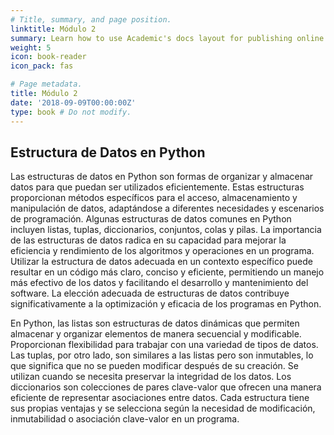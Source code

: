 ```yaml
---
# Title, summary, and page position.
linktitle: Módulo 2
summary: Learn how to use Academic's docs layout for publishing online courses, software documentation, and tutorials.
weight: 5
icon: book-reader
icon_pack: fas

# Page metadata.
title: Módulo 2
date: '2018-09-09T00:00:00Z'
type: book # Do not modify.
---
```


## Estructura de Datos en Python

Las estructuras de datos en Python son formas de organizar y almacenar datos para que puedan ser utilizados eficientemente. Estas estructuras proporcionan métodos específicos para el acceso, almacenamiento y manipulación de datos, adaptándose a diferentes necesidades y escenarios de programación. Algunas estructuras de datos comunes en Python incluyen listas, tuplas, diccionarios, conjuntos, colas y pilas. La importancia de las estructuras de datos radica en su capacidad para mejorar la eficiencia y rendimiento de los algoritmos y operaciones en un programa. Utilizar la estructura de datos adecuada en un contexto específico puede resultar en un código más claro, conciso y eficiente, permitiendo un manejo más efectivo de los datos y facilitando el desarrollo y mantenimiento del software. La elección adecuada de estructuras de datos contribuye significativamente a la optimización y eficacia de los programas en Python.

En Python, las listas son estructuras de datos dinámicas que permiten almacenar y organizar elementos de manera secuencial y modificable. Proporcionan flexibilidad para trabajar con una variedad de tipos de datos. Las tuplas, por otro lado, son similares a las listas pero son inmutables, lo que significa que no se pueden modificar después de su creación. Se utilizan cuando se necesita preservar la integridad de los datos. Los diccionarios son colecciones de pares clave-valor que ofrecen una manera eficiente de representar asociaciones entre datos. Cada estructura tiene sus propias ventajas y se selecciona según la necesidad de modificación, inmutabilidad o asociación clave-valor en un programa.

